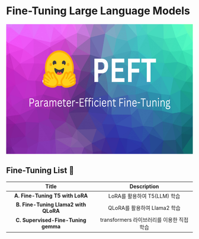 # Fine-Tuning Large Language Models
<p align='center'>
    <img src='./imgs/peft.png' height='350px'>
</p>

## Fine-Tuning List 📑

|Title|Description|
|:---:|:---:|
|**A. Fine-Tuning T5 with LoRA**|LoRA를 활용하여 T5(LLM) 학습|
|**B. Fine-Tuning Llama2 with QLoRA**|QLoRA를 활용하여 Llama2 학습|
|**C. Supervised-Fine-Tuning gemma**|transformers 라이브러리를 이용한 직접 학습|
